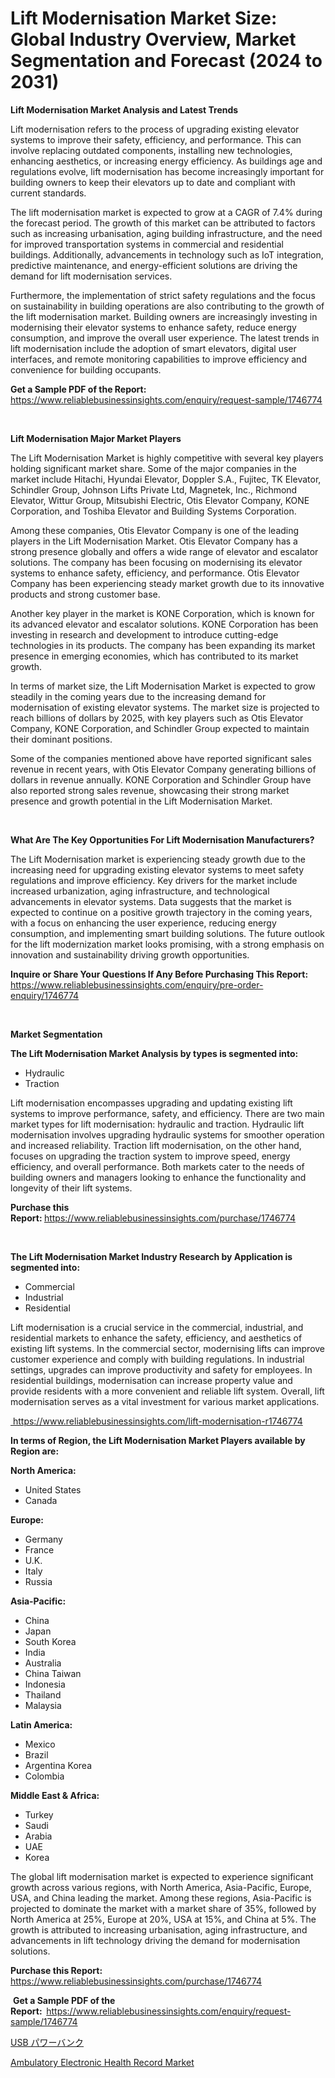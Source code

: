 <p><h1>Lift Modernisation Market Size: Global Industry Overview, Market Segmentation and Forecast (2024 to 2031)</h1></p><p><strong>Lift Modernisation Market Analysis and Latest Trends</strong></p>
<p><p>Lift modernisation refers to the process of upgrading existing elevator systems to improve their safety, efficiency, and performance. This can involve replacing outdated components, installing new technologies, enhancing aesthetics, or increasing energy efficiency. As buildings age and regulations evolve, lift modernisation has become increasingly important for building owners to keep their elevators up to date and compliant with current standards.</p><p>The lift modernisation market is expected to grow at a CAGR of 7.4% during the forecast period. The growth of this market can be attributed to factors such as increasing urbanisation, aging building infrastructure, and the need for improved transportation systems in commercial and residential buildings. Additionally, advancements in technology such as IoT integration, predictive maintenance, and energy-efficient solutions are driving the demand for lift modernisation services.</p><p>Furthermore, the implementation of strict safety regulations and the focus on sustainability in building operations are also contributing to the growth of the lift modernisation market. Building owners are increasingly investing in modernising their elevator systems to enhance safety, reduce energy consumption, and improve the overall user experience. The latest trends in lift modernisation include the adoption of smart elevators, digital user interfaces, and remote monitoring capabilities to improve efficiency and convenience for building occupants.</p></p>
<p><strong>Get a Sample PDF of the Report:&nbsp;</strong> <a href="https://www.reliablebusinessinsights.com/enquiry/request-sample/1746774">https://www.reliablebusinessinsights.com/enquiry/request-sample/1746774</a></p>
<p>&nbsp;</p>
<p><strong>Lift Modernisation Major Market Players</strong></p>
<p><p>The Lift Modernisation Market is highly competitive with several key players holding significant market share. Some of the major companies in the market include Hitachi, Hyundai Elevator, Doppler S.A., Fujitec, TK Elevator, Schindler Group, Johnson Lifts Private Ltd, Magnetek, Inc., Richmond Elevator, Wittur Group, Mitsubishi Electric, Otis Elevator Company, KONE Corporation, and Toshiba Elevator and Building Systems Corporation.</p><p>Among these companies, Otis Elevator Company is one of the leading players in the Lift Modernisation Market. Otis Elevator Company has a strong presence globally and offers a wide range of elevator and escalator solutions. The company has been focusing on modernising its elevator systems to enhance safety, efficiency, and performance. Otis Elevator Company has been experiencing steady market growth due to its innovative products and strong customer base.</p><p>Another key player in the market is KONE Corporation, which is known for its advanced elevator and escalator solutions. KONE Corporation has been investing in research and development to introduce cutting-edge technologies in its products. The company has been expanding its market presence in emerging economies, which has contributed to its market growth.</p><p>In terms of market size, the Lift Modernisation Market is expected to grow steadily in the coming years due to the increasing demand for modernisation of existing elevator systems. The market size is projected to reach billions of dollars by 2025, with key players such as Otis Elevator Company, KONE Corporation, and Schindler Group expected to maintain their dominant positions.</p><p>Some of the companies mentioned above have reported significant sales revenue in recent years, with Otis Elevator Company generating billions of dollars in revenue annually. KONE Corporation and Schindler Group have also reported strong sales revenue, showcasing their strong market presence and growth potential in the Lift Modernisation Market.</p></p>
<p>&nbsp;</p>
<p><strong>What Are The Key Opportunities For Lift Modernisation Manufacturers?</strong></p>
<p><p>The Lift Modernisation market is experiencing steady growth due to the increasing need for upgrading existing elevator systems to meet safety regulations and improve efficiency. Key drivers for the market include increased urbanization, aging infrastructure, and technological advancements in elevator systems. Data suggests that the market is expected to continue on a positive growth trajectory in the coming years, with a focus on enhancing the user experience, reducing energy consumption, and implementing smart building solutions. The future outlook for the lift modernization market looks promising, with a strong emphasis on innovation and sustainability driving growth opportunities.</p></p>
<p><strong>Inquire or Share Your Questions If Any Before Purchasing This Report:</strong> <a href="https://www.reliablebusinessinsights.com/enquiry/pre-order-enquiry/1746774">https://www.reliablebusinessinsights.com/enquiry/pre-order-enquiry/1746774</a></p>
<p>&nbsp;</p>
<p><strong>Market Segmentation</strong></p>
<p><strong>The Lift Modernisation Market Analysis by types is segmented into:</strong></p>
<p><ul><li>Hydraulic</li><li>Traction</li></ul></p>
<p><p>Lift modernisation encompasses upgrading and updating existing lift systems to improve performance, safety, and efficiency. There are two main market types for lift modernisation: hydraulic and traction. Hydraulic lift modernisation involves upgrading hydraulic systems for smoother operation and increased reliability. Traction lift modernisation, on the other hand, focuses on upgrading the traction system to improve speed, energy efficiency, and overall performance. Both markets cater to the needs of building owners and managers looking to enhance the functionality and longevity of their lift systems.</p></p>
<p><strong>Purchase this Report:&nbsp;</strong><a href="https://www.reliablebusinessinsights.com/purchase/1746774">https://www.reliablebusinessinsights.com/purchase/1746774</a></p>
<p>&nbsp;</p>
<p><strong>The Lift Modernisation Market Industry Research by Application is segmented into:</strong></p>
<p><ul><li>Commercial</li><li>Industrial</li><li>Residential</li></ul></p>
<p><p>Lift modernisation is a crucial service in the commercial, industrial, and residential markets to enhance the safety, efficiency, and aesthetics of existing lift systems. In the commercial sector, modernising lifts can improve customer experience and comply with building regulations. In industrial settings, upgrades can improve productivity and safety for employees. In residential buildings, modernisation can increase property value and provide residents with a more convenient and reliable lift system. Overall, lift modernisation serves as a vital investment for various market applications.</p></p>
<p><a href="https://www.reliablebusinessinsights.com/lift-modernisation-r1746774">&nbsp;https://www.reliablebusinessinsights.com/lift-modernisation-r1746774</a></p>
<p><strong>In terms of Region, the Lift Modernisation Market Players available by Region are:</strong></p>
<p>
    <p> <strong> North America: </strong>
        <ul>
            <li>United States</li>
            <li>Canada</li>
        </ul>
        </p> 
    <p> <strong> Europe: </strong>
        <ul>
            <li>Germany</li>
            <li>France</li>
            <li>U.K.</li>
            <li>Italy</li>
            <li>Russia</li>
        </ul>
        </p> 
    <p> <strong> Asia-Pacific: </strong>
        <ul>
            <li>China</li>
            <li>Japan</li>
            <li>South Korea</li>
            <li>India</li>
            <li>Australia</li>
            <li>China Taiwan</li>
            <li>Indonesia</li>
            <li>Thailand</li>
            <li>Malaysia</li>
        </ul>
        </p> 
    <p> <strong> Latin America: </strong>
        <ul>
            <li>Mexico</li>
            <li>Brazil</li>
            <li>Argentina Korea</li>
            <li>Colombia</li>
        </ul>
        </p> 
    <p> <strong> Middle East & Africa: </strong>
        <ul>
            <li>Turkey</li>
            <li>Saudi</li>
            <li>Arabia</li>
            <li>UAE</li>
            <li>Korea</li>
        </ul>
    </p>
    </p>
<p><p>The global lift modernisation market is expected to experience significant growth across various regions, with North America, Asia-Pacific, Europe, USA, and China leading the market. Among these regions, Asia-Pacific is projected to dominate the market with a market share of 35%, followed by North America at 25%, Europe at 20%, USA at 15%, and China at 5%. The growth is attributed to increasing urbanisation, aging infrastructure, and advancements in lift technology driving the demand for modernisation solutions.</p></p>
<p><strong>Purchase this Report: </strong><a href="https://www.reliablebusinessinsights.com/purchase/1746774">https://www.reliablebusinessinsights.com/purchase/1746774</a></p>
<p>&nbsp;<strong>Get a Sample PDF of the Report:&nbsp;&nbsp;</strong><a href="https://www.reliablebusinessinsights.com/enquiry/request-sample/1746774">https://www.reliablebusinessinsights.com/enquiry/request-sample/1746774</a></p>
<p><strong></strong></p>
<p><p><a href="https://github.com/mohamedbakry57/Market-Research-Report-List-5/blob/main/328447845610.md">USB パワーバンク</a></p><p><a href="https://medium.com/@fosterfahey1016/ambulatory-electronic-health-record-market-size-share-trends-analysis-report-by-end-use-3dda99ac43ec">Ambulatory Electronic Health Record Market</a></p></p>